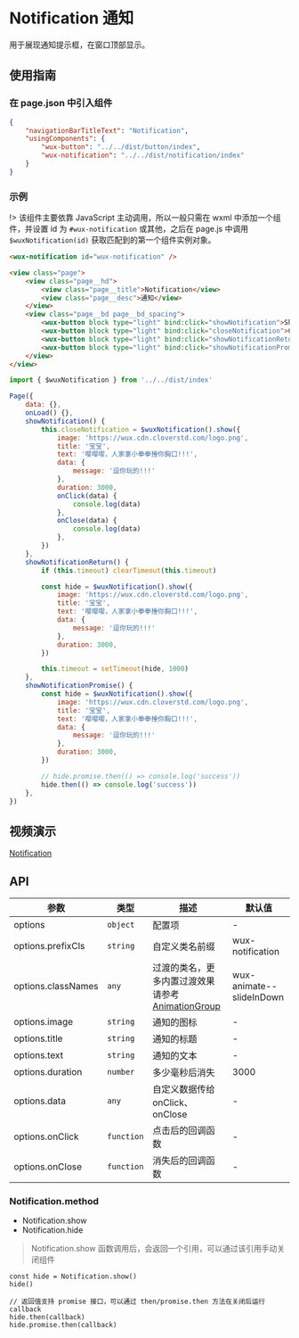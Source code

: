 # Notification 通知

用于展现通知提示框，在窗口顶部显示。

## 使用指南

### 在 page.json 中引入组件

```json
{
    "navigationBarTitleText": "Notification",
    "usingComponents": {
        "wux-button": "../../dist/button/index",
        "wux-notification": "../../dist/notification/index"
    }
}
```

### 示例

!> 该组件主要依靠 JavaScript 主动调用，所以一般只需在 wxml 中添加一个组件，并设置 id 为 `#wux-notification` 或其他，之后在 page.js 中调用 `$wuxNotification(id)` 获取匹配到的第一个组件实例对象。

```html
<wux-notification id="wux-notification" />

<view class="page">
    <view class="page__hd">
        <view class="page__title">Notification</view>
        <view class="page__desc">通知</view>
    </view>
    <view class="page__bd page__bd_spacing">
        <wux-button block type="light" bind:click="showNotification">Show Notification</wux-button>
        <wux-button block type="light" bind:click="closeNotification">Close Notification</wux-button>
        <wux-button block type="light" bind:click="showNotificationReturn">Use return value to close</wux-button>
        <wux-button block type="light" bind:click="showNotificationPromise">Use promise to know when closed</wux-button>
    </view>
</view>
```

```js
import { $wuxNotification } from '../../dist/index'

Page({
    data: {},
    onLoad() {},
    showNotification() {
        this.closeNotification = $wuxNotification().show({
            image: 'https://wux.cdn.cloverstd.com/logo.png',
            title: '宝宝',
            text: '嘤嘤嘤，人家拿小拳拳捶你胸口!!!',
            data: {
                message: '逗你玩的!!!'
            },
            duration: 3000,
            onClick(data) {
                console.log(data)
            },
            onClose(data) {
                console.log(data)
            },
        })
    },
    showNotificationReturn() {
        if (this.timeout) clearTimeout(this.timeout)

        const hide = $wuxNotification().show({
            image: 'https://wux.cdn.cloverstd.com/logo.png',
            title: '宝宝',
            text: '嘤嘤嘤，人家拿小拳拳捶你胸口!!!',
            data: {
                message: '逗你玩的!!!'
            },
            duration: 3000,
        })

        this.timeout = setTimeout(hide, 1000)
    },
    showNotificationPromise() {
        const hide = $wuxNotification().show({
            image: 'https://wux.cdn.cloverstd.com/logo.png',
            title: '宝宝',
            text: '嘤嘤嘤，人家拿小拳拳捶你胸口!!!',
            data: {
                message: '逗你玩的!!!'
            },
            duration: 3000,
        })

        // hide.promise.then(() => console.log('success'))
        hide.then(() => console.log('success'))
    },
})
```

## 视频演示

[Notification](./_media/notification.mp4 ':include :type=iframe width=375px height=667px')

## API

| 参数 | 类型 | 描述 | 默认值 |
| --- | --- | --- | --- |
| options | `object` | 配置项 | - |
| options.prefixCls | `string` | 自定义类名前缀 | wux-notification |
| options.classNames | `any` | 过渡的类名，更多内置过渡效果请参考 [AnimationGroup](animation-group.md) | wux-animate--slideInDown |
| options.image | `string` | 通知的图标 | - |
| options.title | `string` | 通知的标题 | - |
| options.text | `string` | 通知的文本 | - |
| options.duration | `number` | 多少毫秒后消失 | 3000 |
| options.data | `any` | 自定义数据传给 onClick、onClose | - |
| options.onClick | `function` | 点击后的回调函数 | - |
| options.onClose | `function` | 消失后的回调函数 | - |

### Notification.method

- Notification.show
- Notification.hide

> Notification.show 函数调用后，会返回一个引用，可以通过该引用手动关闭组件

```
const hide = Notification.show()
hide()

// 返回值支持 promise 接口，可以通过 then/promise.then 方法在关闭后运行 callback
hide.then(callback)
hide.promise.then(callback)
```